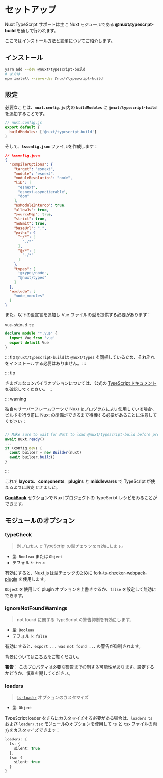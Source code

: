 # セットアップ

Nuxt TypeScript サポートは主に Nuxt モジュールである **@nuxt/typescript-build** を通して行われます。

ここではインストール方法と設定についてご紹介します。

## インストール

```sh
yarn add --dev @nuxt/typescript-build
# または
npm install --save-dev @nuxt/typescript-build
```

## 設定

必要なことは、**`nuxt.config.js`** 内の **`buildModules`** に **`@nuxt/typescript-build`** を追加することです。

```js
// nuxt.config.js
export default {
  buildModules: ['@nuxt/typescript-build']
}
```

そして、**`tsconfig.json`** ファイルを作成します：

```json
// tsconfig.json
{
  "compilerOptions": {
    "target": "esnext",
    "module": "esnext",
    "moduleResolution": "node",
    "lib": [
      "esnext",
      "esnext.asynciterable",
      "dom"
    ],
    "esModuleInterop": true,
    "allowJs": true,
    "sourceMap": true,
    "strict": true,
    "noEmit": true,
    "baseUrl": ".",
    "paths": {
      "~/*": [
        "./*"
      ],
      "@/*": [
        "./*"
      ]
    },
    "types": [
      "@types/node",
      "@nuxt/types"
    ]
  },
  "exclude": [
    "node_modules"
  ]
}
```

また、以下の型宣言を追加し Vue ファイルの型を提供する必要があります：

`vue-shim.d.ts`:
```ts 
declare module "*.vue" {
  import Vue from 'vue'
  export default Vue
}
```

::: tip
`@nuxt/typescript-build` は `@nuxt/types` を同梱しているため、それぞれをインストールする必要はありません。
:::

::: tip

さまざまなコンパイラオプションについては、公式の [TypeScript ドキュメント](https://www.typescriptlang.org/docs/handbook/compiler-options.html)を確認してください。
:::

::: warning

独自のサーバーフレームワークで Nuxt をプログラムにより使用している場合、ビルドを行う前に Nuxt の準備ができるまで待機する必要があることに注意してください：

```js

// Make sure to wait for Nuxt to load @nuxt/typescript-build before proceeding
await nuxt.ready()
...
if (config.dev) {
  const builder = new Builder(nuxt)
  await builder.build()
}
```
:::

これで **layouts**、**components**、**plugins** と **middlewares** で TypeScript が使えるように設定できました。

[**CookBook**](../cookbook/components/) セクションで Nuxt プロジェクトの TypeScript レシピをみることができます。

## モジュールのオプション

### typeCheck

> 別プロセスで TypeScript の型チェックを有効にします。

- 型: `Boolean` または `Object`
- デフォルト: `true`

有効にすると、Nuxt.js は型チェックのために [fork-ts-checker-webpack-plugin](https://github.com/TypeStrong/fork-ts-checker-webpack-plugin) を使用します。

`Object` を使用して plugin オプションを上書きするか、`false` を設定して無効にできます。

### ignoreNotFoundWarnings

> not found に関する TypeScript の警告抑制を有効にします。

- 型: `Boolean`
- デフォルト: `false`

有効にすると、`export ... was not found ...` の警告が抑制されます。

背景については[こちら](https://github.com/TypeStrong/ts-loader/issues/653)をご覧ください。

**警告：** このプロパティは必要な警告まで抑制する可能性があります。設定するかどうか、慎重を期してください。

### loaders

> [`ts-loader`](https://github.com/TypeStrong/ts-loader#loader-options) オプションのカスタマイズ

- 型: `Object`

TypeScript loader をさらにカスタマイズする必要がある場合は、`loaders.ts` および `loaders.tsx` モジュールのオプションを使用して `ts` と `tsx` ファイルの両方をカスタマイズできます：

```ts
loaders: {
  ts: {
    silent: true
  },
  tsx: {
    silent: true
  }
}
```
